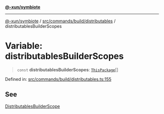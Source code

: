 [**@-xun/symbiote**](../../../../../README.md)

***

[@-xun/symbiote](../../../../../README.md) / [src/commands/build/distributables](../README.md) / distributablesBuilderScopes

# Variable: distributablesBuilderScopes

> `const` **distributablesBuilderScopes**: [`ThisPackage`](../../../../configure/enumerations/ThisPackageGlobalScope.md#thispackage)[]

Defined in: [src/commands/build/distributables.ts:155](https://github.com/Xunnamius/symbiote/blob/6f50d53faef5aceb9ab30a8a468d34a5aa510945/src/commands/build/distributables.ts#L155)

## See

[DistributablesBuilderScope](../../../../configure/enumerations/ThisPackageGlobalScope.md)

